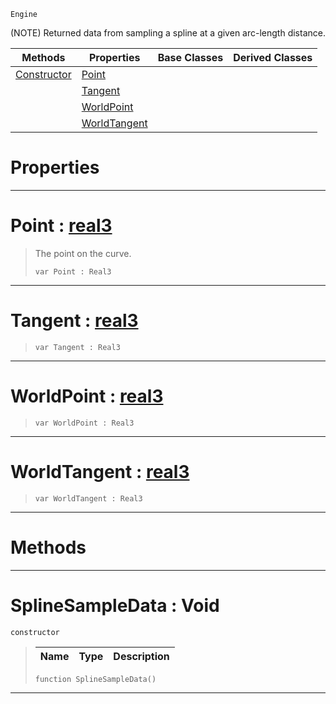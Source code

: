  `Engine`

(NOTE) Returned data from sampling a spline at a given arc-length distance.

|Methods|Properties|Base Classes|Derived Classes|
|---|---|---|---|
|[ Constructor](https://github.com/ZilchEngine/ZilchDocs/blob/master/code_reference/class_reference/splinesampledata.md#splinesampledata-void)|[ Point](https://github.com/ZilchEngine/ZilchDocs/blob/master/code_reference/class_reference/splinesampledata.md#point-zilch-engine-docume)| | |
| |[ Tangent](https://github.com/ZilchEngine/ZilchDocs/blob/master/code_reference/class_reference/splinesampledata.md#tangent-zilch-engine-docu)| | |
| |[ WorldPoint](https://github.com/ZilchEngine/ZilchDocs/blob/master/code_reference/class_reference/splinesampledata.md#worldpoint-zilch-engine-d)| | |
| |[ WorldTangent](https://github.com/ZilchEngine/ZilchDocs/blob/master/code_reference/class_reference/splinesampledata.md#worldtangent-zilch-engine)| | |


 #  Properties


---  
 #  Point : [real3](https://github.com/ZilchEngine/ZilchDocs/blob/master/code_reference/nada_base_types/real3.md)

> The point on the curve.
> ``` lang=cpp, name=Nada
> var Point : Real3


---  
 #  Tangent : [real3](https://github.com/ZilchEngine/ZilchDocs/blob/master/code_reference/nada_base_types/real3.md)

> 
> ``` lang=cpp, name=Nada
> var Tangent : Real3


---  
 #  WorldPoint : [real3](https://github.com/ZilchEngine/ZilchDocs/blob/master/code_reference/nada_base_types/real3.md)

> 
> ``` lang=cpp, name=Nada
> var WorldPoint : Real3


---  
 #  WorldTangent : [real3](https://github.com/ZilchEngine/ZilchDocs/blob/master/code_reference/nada_base_types/real3.md)

> 
> ``` lang=cpp, name=Nada
> var WorldTangent : Real3


---  
 #  Methods


---  
 #  SplineSampleData : Void

 `constructor`

> 
> |Name|Type|Description|
> |---|---|---|
> ``` lang=cpp, name=Nada
> function SplineSampleData()
> ``` 


---  
 

 